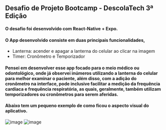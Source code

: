 ## Desafio de Projeto Bootcamp - DescolaTech 3ª Edição

#### O desafio foi desenvolvido com React-Native + Expo.

#### O App desenvolvido consiste em duas principais funcionalidades, 
 - Lanterna: acender e apagar a lanterna do celular ao clicar na imagem
 - Timer: Cronômetro e Temporizador

#### Pensei em desenvolver esse app focado para o meio médico ou odontológico, onde já observei inúmeros utilizando a lanterna do celular para melhor examinar o paciente, além disso, com a adição do cronômetro na interface, pode inclusive facilitar a medição da frequência cardíaca e frequência respiratória, as quais, geralmente, também utilizam temporizadores ou cronômetros para serem aferidas.

#### Abaixo tem um pequeno exemplo de como ficou o aspecto visual do aplicativo.

![image](https://user-images.githubusercontent.com/65842535/170579008-ca7da8c4-f47c-4585-b767-dbef4d7463b5.png)
![image](https://user-images.githubusercontent.com/65842535/170579049-f47f43da-d365-4bd3-be07-64e861550acc.png)


